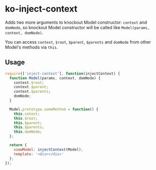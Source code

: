 # ko-inject-context

Adds two more arguments to knockout Model constructor: `context` and `domNode`,
so knockout Model constructor will be called like `Model(params, context, domNode)`.

You can access `context`, `$root`, `$parent`, `$parents` and `domNode` from other Model's 
methods via `this`.

## Usage

```javascript
require(['inject-context'], function(injectContext) {
  function Model(params, context, domNode) {
    context.$root;
    context.$parent;
    context.$parents;
    domNode;
  }

  Model.prototype.someMethod = function() {
    this.cotext;
    this.$root;
    this.$parent;
    this.$parents;
    this.domNode;
  };

  return {
    viewModel: injectContext(Model),
    template: '<div></div>'
  };
});
```
